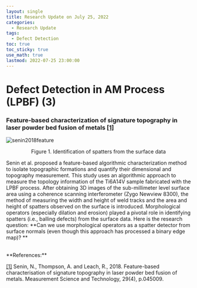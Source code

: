 ```yaml
---
layout: single
title: Research Update on July 25, 2022
categories: 
  - Research Update
tags:       
  - Defect Detection
toc: true
toc_sticky: true
use_math: true
lastmod: 2022-07-25 23:00:00
---
```


# Defect Detection in AM Process (LPBF) (3)


### Feature-based characterization of signature topography in laser powder bed fusion of metals <b id="a1">[[1]](#f1)</b>
![senin2018feature](https://user-images.githubusercontent.com/15663593/180938559-7581b0b2-1b0b-4059-a758-ce643af53413.png)
<p align="center"> Figure 1. Identification of spatters from the surface data </p>

Senin et al.  proposed a feature-based algorithmic characterization method to isolate topographic formations and quantify their dimensional and topography measurement. This study uses an algorithmic approach to measure the topology information of the Ti6A14V sample fabricated with the LPBF process. After obtaining 3D images of the sub-millimeter level surface area using a coherence scanning interferometer (Zygo Newview 8300), the method of measuring the width and height of weld tracks and the area and height of spatters observed on the surface is introduced. Morphological operators (especially dilation and erosion) played a pivotal role in identifying spatters (i.e., balling defects) from the surface data. Here is the research question:  **Can we use morphological operators as a spatter detector from surface normals (even though this approach has processed a binary edge map)? **


<br/>
**References:**

<b id="f1"></b>[[1]](#a1) Senin, N., Thompson, A. and Leach, R., 2018. Feature-based characterisation of signature topography in laser powder bed fusion of metals. Measurement Science and Technology, 29(4), p.045009.
